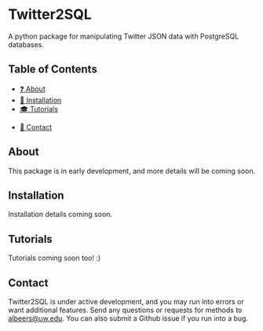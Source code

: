 
# Twitter2SQL

A python package for manipulating Twitter JSON data with PostgreSQL databases.

## Table of Contents
- [:question: About](#about)
- [:floppy_disk: Installation](#installation) 
- [:mortar_board: Tutorials](#tutorials)
<!--- [:gift: Modules](#modules) -->
- [:speech_balloon: Contact](#contact)
<!-- - [:mega: Citation](#citation)
- [:yellow_heart: Acknowledgements](#acknowledgements) -->

## About
This package is in early development, and more details will be coming soon.

## Installation
Installation details coming soon.

## Tutorials
Tutorials coming soon too! :)

## Contact
Twitter2SQL is under active development, and you may run into errors or want additional features. Send any questions or requests for methods to albeers@uw.edu. You can also submit a Github issue if you run into a bug.
